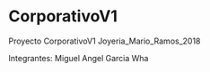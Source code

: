 # CorporativoV1
Proyecto CorporativoV1 Joyeria_Mario_Ramos_2018

Integrantes:
Miguel Angel Garcia Wha

